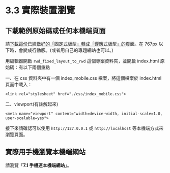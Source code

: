 # 3.3 實際裝置瀏覽

## 下載範例原始碼或任何本機端頁面

請[下載這份已經做好的「固定式版型」轉成「響應式版型」的頁面](https://alldata.sgp1.digitaloceanspaces.com/sample/rwd\_fixed\_layout\_to\_rwd.zip)。在 767px 以下時，會變成行動版。(或者用自己的專題網站也可以。)



用編輯器開啟 `rwd_fixed_layout_to_rwd` 這個專案資料夾，並開啟 index.html 原始碼：有以下兩個重點

一、在 css 資料夾中有一個 index\_mobile.css 檔案，將這個檔案於 index.html 頁面中載入：

```markup
<link rel="stylesheet" href="./css/index_mobile.css">
```

二、viewport(有註解起來)

```markup
<meta name="viewport" content="width=device-width, initial-scale=1.0, user-scalable=yes">
```

接下來請確認可以使用 `http://127.0.0.1` 或 `http://localhost` 等本機端方式來瀏覽頁面。



## 實際用手機瀏覽本機端網站

請瀏覽「**7.1 手機連本機端網站**」。




